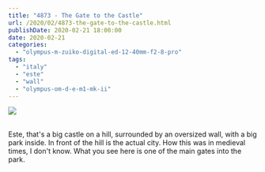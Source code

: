 ```yaml
---
title: "4873 - The Gate to the Castle"
url: /2020/02/4873-the-gate-to-the-castle.html
publishDate: 2020-02-21 18:00:00
date: 2020-02-21
categories: 
  - "olympus-m-zuiko-digital-ed-12-40mm-f2-8-pro"
tags: 
  - "italy"
  - "este"
  - "wall"
  - "olympus-om-d-e-m1-mk-ii"
---
```

<div class="container">
<div class="center"><a target="_blank" href="https://d25zfm9zpd7gm5.cloudfront.net/1200x1200/2018/20180512_152738_lr.jpg"><img class="webfeedsFeaturedVisual" src="https://d25zfm9zpd7gm5.cloudfront.net/0600x0600/2018/20180512_152738_lr.jpg" /></a></div>
</div>
<br />

Este, that's a big castle on a hill, surrounded by an oversized
wall, with a big park inside. In front of the hill is the actual
city. How this was in medieval times, I don't know. What you see
here is one of the main gates into the park.